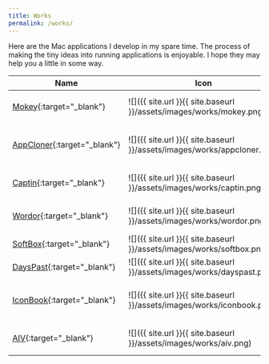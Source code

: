 ```yaml
---
title: Works
permalink: /works/
---
```


Here are the Mac applications I develop in my spare time. The process of making the tiny ideas into running applications is enjoyable. I hope they may help you a little in some way.

Name | Icon | Description
--- | --- | ---
[Mokey](http://mokey.mystrikingly.com/){:target="_blank"} | ![]({{ site.url }}{{ site.baseurl }}/assets/images/works/mokey.png) | Visualize Mac shortcuts.
[AppCloner](http://appcloner.mystrikingly.com/){:target="_blank"} | ![]({{ site.url }}{{ site.baseurl }}/assets/images/works/appcloner.png) | Run multiple instances of Mac app.
[Captin](http://captin.mystrikingly.com/){:target="_blank"} | ![]({{ site.url }}{{ site.baseurl }}/assets/images/works/captin.png) | Show Mac caps lock status.
[Wordor](http://wordor.mystrikingly.com/){:target="_blank"} | ![]({{ site.url }}{{ site.baseurl }}/assets/images/works/wordor.png) | English word speller.
[SoftBox](http://softbox.mystrikingly.com/){:target="_blank"} | ![]({{ site.url }}{{ site.baseurl }}/assets/images/works/softbox.png) | Use Mac as a soft box.
[DaysPast](http://dayspast.mystrikingly.com/){:target="_blank"} | ![]({{ site.url }}{{ site.baseurl }}/assets/images/works/dayspast.png) | Days past notifier.
[IconBook](http://iconbook.mystrikingly.com/){:target="_blank"} | ![]({{ site.url }}{{ site.baseurl }}/assets/images/works/iconbook.png) | A stockbook for your Mac icons.
[AIV](http://aiv.mystrikingly.com/){:target="_blank"} | ![]({{ site.url }}{{ site.baseurl }}/assets/images/works/aiv.png) | Animated Image Viewer.

